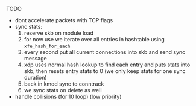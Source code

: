 TODO
- dont accelerate packets with TCP flags
- sync stats:
  1. reserve skb on module load
  2. for now use we iterate over all entries in hashtable using `xfe_hash_for_each`
  3. every second put all current connections into skb and send sync message
  4. xdp uses normal hash lookup to find each entry and puts stats into skb,
     then resets entry stats to 0 (we only keep stats for one sync duration)
  5. back in kmod sync to conntrack
  6. we sync stats on delete as well
- handle collisions (for 10 loop) (low priority)
